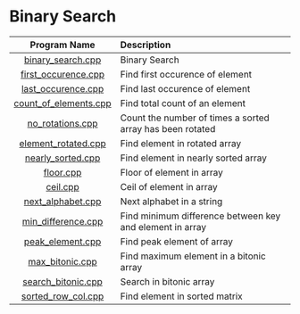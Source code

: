 # Binary Search

|                  Program Name                  | Description                                               |
| :--------------------------------------------: | :-------------------------------------------------------- |
|     [binary_search.cpp](binary_search.cpp)     | Binary Search                                             |
|   [first_occurence.cpp](first_occurence.cpp)   | Find first occurence of element                           |
|    [last_occurence.cpp](last_occurence.cpp)    | Find last occurence of element                            |
| [count_of_elements.cpp](count_of_elements.cpp) | Find total count of an element                            |
|      [no_rotations.cpp](no_rotations.cpp)      | Count the number of times a sorted array has been rotated |
|   [element_rotated.cpp](element_rotated.cpp)   | Find element in rotated array                             |
|     [nearly_sorted.cpp](nearly_sorted.cpp)     | Find element in nearly sorted array                       |
|             [floor.cpp](floor.cpp)             | Floor of element in array                                 |
|              [ceil.cpp](ceil.cpp)              | Ceil of element in array                                  |
|     [next_alphabet.cpp](next_alphabet.cpp)     | Next alphabet in a string                                 |
|    [min_difference.cpp](min_difference.cpp)    | Find minimum difference between key and element in array  |
|      [peak_element.cpp](peak_element.cpp)      | Find peak element of array                                |
|       [max_bitonic.cpp](max_bitonic.cpp)       | Find maximum element in a bitonic array                   |
|    [search_bitonic.cpp](search_bitonic.cpp)    | Search in bitonic array                                   |
|    [sorted_row_col.cpp](sorted_row_col.cpp)    | Find element in sorted matrix                             |
